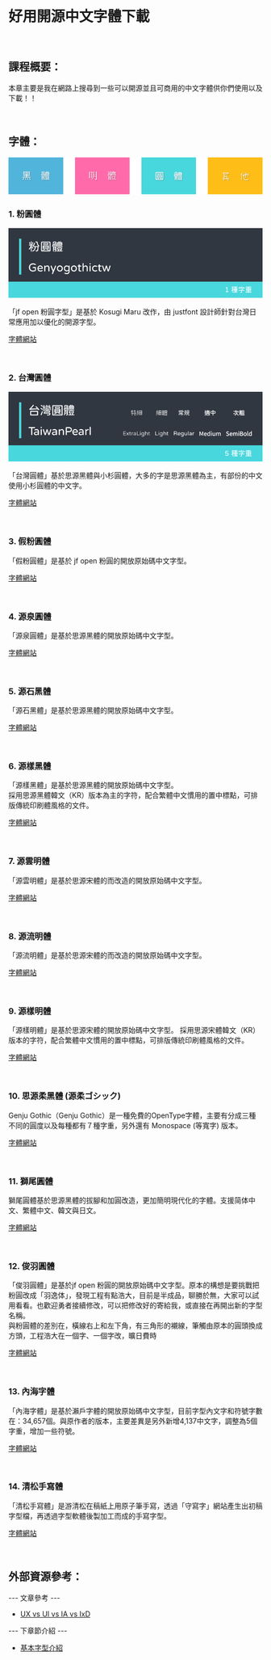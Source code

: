 好用開源中文字體下載
======

&nbsp;

課程概要：
------
本章主要是我在網路上搜尋到一些可以開源並且可商用的中文字體供你們使用以及下載！！

&nbsp;

字體：
------

![image](img/fontstyle.png)

### 1. 粉圓體

![image](img/genyogothictw.png)

「jf open 粉圓字型」是基於 Kosugi Maru 改作，由 justfont 設計師針對台灣日常應用加以優化的開源字型。

[字體網站](https://justfont.com/huninn/)

&nbsp;

### 2. 台灣圓體

![image](img/taiwanPearl.png)

「台灣圓體」基於思源黑體與小杉圓體，大多的字是思源黑體為主，有部份的中文使用小杉圓體的中文字。

[字體網站](https://github.com/max32002/TaiwanPearl)

&nbsp;

### 3. 假粉圓體

「假粉圓體」是基於 jf open 粉圓的開放原始碼中文字型。

[字體網站](https://github.com/max32002/FakePearl)

&nbsp;

### 4. 源泉圓體

「源泉圓體」是基於思源黑體的開放原始碼中文字型。

[字體網站](https://github.com/ButTaiwan/gensen-font)


&nbsp;

### 5. 源石黑體

「源石黑體」是基於思源黑體的開放原始碼中文字型。

[字體網站](https://github.com/ButTaiwan/genseki-font)

&nbsp;

### 6. 源樣黑體

「源樣黑體」是基於思源黑體的開放原始碼中文字型。<br>
採用思源黑體韓文（KR）版本為主的字符，配合繁體中文慣用的置中標點，可排版傳統印刷體風格的文件。

[字體網站](https://github.com/ButTaiwan/genyog-font)

&nbsp;

### 7. 源雲明體

「源雲明體」是基於思源宋體的而改造的開放原始碼中文字型。

[字體網站](https://github.com/ButTaiwan/genwan-font)

&nbsp;

### 8. 源流明體

「源流明體」是基於思源宋體的而改造的開放原始碼中文字型。

[字體網站](https://github.com/ButTaiwan/genryu-font)

&nbsp;

### 9. 源樣明體

「源樣明體」是基於思源宋體的開放原始碼中文字型。 採用思源宋體韓文（KR）版本的字符，配合繁體中文慣用的置中標點，可排版傳統印刷體風格的文件。

[字體網站](https://github.com/ButTaiwan/genyo-font)

&nbsp;

### 10. 思源柔黑體 (源柔ゴシック)

Genju Gothic（Genju Gothic）是一種免費的OpenType字體，主要有分成三種不同的圓度以及每種都有７種字重，另外還有 Monospace (等寬字) 版本。

[字體網站](http://jikasei.me/font/genjyuu/)

&nbsp;

### 11. 獅尾圓體

獅尾圓體基於思源黑體的拔腳和加圓改造，更加簡明現代化的字體。支援简体中文、繁體中文、韓文與日文。

[字體網站](https://github.com/max32002/swei-gothic)

&nbsp;

### 12. 俊羽圓體

「俊羽圓體」是基於jf open 粉圓的開放原始碼中文字型。原本的構想是要挑戰把粉圓改成「羽逸体」，發現工程有點浩大，目前是半成品，聊勝於無，大家可以試用看看。也歡迎勇者接續修改，可以把修改好的寄給我，或直接在再開出新的字型名稱。
<br>
與粉圓體的差別在，橫線右上和左下角，有三角形的襯線，筆觸由原本的圓頭換成方頭，工程浩大在一個字、一個字改，曠日費時

[字體網站](https://github.com/max32002/YuPearl)

&nbsp;

### 13. 內海字體

「內海字體」是基於瀨戶字體的開放原始碼中文字型，目前字型內文字和符號字數在：34,657個。與原作者的版本，主要差異是另外新增4,137中文字，調整為5個字重，增加一些符號。

[字體網站](https://github.com/max32002/naikaifont)

&nbsp;

### 14. 清松手寫體

「清松手寫體」是游清松在稿紙上用原子筆手寫，透過「守寫字」網站產生出初稿字型檔，再透過字型軟體後製加工而成的手寫字型。

[字體網站](https://github.com/jasonhandwriting/JasonHandwriting)

&nbsp;


外部資源參考：
------

--- 文章參考 ---

* [UX vs UI vs IA vs IxD](https://uxplanet.org/ux-vs-ui-vs-ia-vs-ixd-4-confusing-digital-design-terms-defined-1ae2f82418c7)

--- 下章節介紹 ---

* [基本字型介紹](https://github.com/Barry028/Ui-Design/tree/master/Lesson002%20-%20%E5%9F%BA%E6%9C%AC%E5%AD%97%E5%9E%8B%E4%BB%8B%E7%B4%B9)
